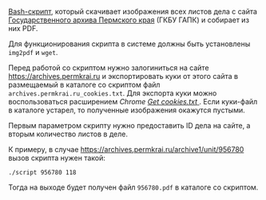 [Bash-скрипт](https://github.com/eugrus/PermArch/blob/main/script), который скачивает изображения всех листов дела с сайта [Государственного архива Пермского края](https://archives.permkrai.ru) (ГКБУ ГАПК) и собирает из них PDF.

Для функционирования скрипта в системе должны быть установлены `img2pdf` и `wget`.

Перед работой со скриптом нужно залогиниться на сайте https://archives.permkrai.ru и экспортировать куки от этого сайта в размещаемый в каталоге со скриптом файл `archives.permkrai.ru_cookies.txt`. Для экспорта куки можно воспользоваться расширением <em>Chrome</em> [*Get cookies.txt*
](https://chrome.google.com/webstore/detail/cclelndahbckbenkjhflpdbgdldlbecc). Если куки-файл в каталоге устарел, то полученные изображения окажутся пустыми.

Первым параметром скрипту нужно предоставить ID дела на сайте, а вторым количество листов в деле.

К примеру, в случае https://archives.permkrai.ru/archive1/unit/956780 вызов скрипта нужен такой:

`./script 956780 118`

Тогда на выходе будет получен файл `956780.pdf` в каталоге со скриптом.
